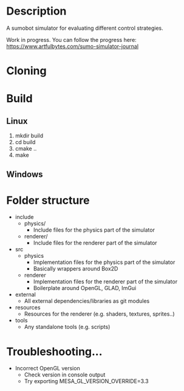 # Description
A sumobot simulator for evaluating different control strategies.

Work in progress. You can follow the progress here:
https://www.artfulbytes.com/sumo-simulator-journal

# Cloning

# Build
## Linux
1. mkdir build
2. cd build
3. cmake ..
4. make

## Windows

# Folder structure
* include
    - physics/
        + Include files for the physics part of the simulator
    - renderer/
        + Include files for the renderer part of the simulator
* src
    - physics
        + Implementation files for the physics part of the simulator
        + Basically wrappers around Box2D
    - renderer
        + Implementation files for the renderer part of the simulator
        + Boilerplate around OpenGL, GLAD, ImGui
* external
    - All external dependencies/libraries as git modules
* resources
    - Resources for the renderer (e.g. shaders, textures, sprites..)
* tools
    - Any standalone tools (e.g. scripts)

# Troubleshooting...
* Incorrect OpenGL version
    - Check version in console output
    - Try exporting MESA_GL_VERSION_OVERRIDE=3.3


